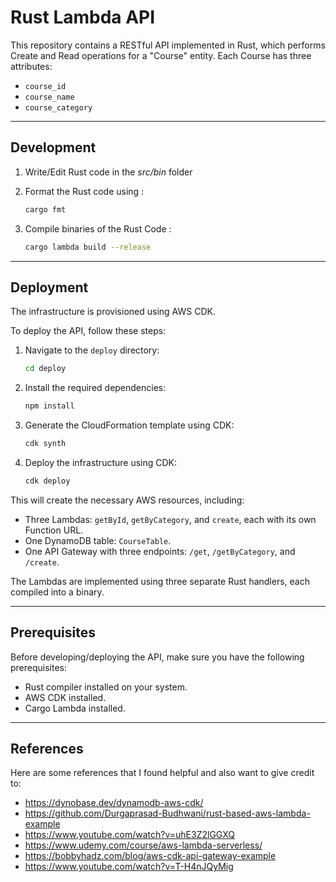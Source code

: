 # Rust Lambda API

This repository contains a RESTful API implemented in Rust, which performs Create and Read operations for a "Course" entity. Each Course has three attributes:

- `course_id`
- `course_name`
- `course_category`

---

## Development
1. Write/Edit Rust code in the *src/bin* folder

2. Format the Rust code using :
    ```bash
    cargo fmt 
    ```
3. Compile binaries of the Rust Code :
    ```bash
    cargo lambda build --release
    ```

---

## Deployment

The infrastructure is provisioned using AWS CDK.

To deploy the API, follow these steps:

1. Navigate to the `deploy` directory:
   ```bash
   cd deploy
    ```
2. Install the required dependencies:
    ```bash
   npm install
    ```
3. Generate the CloudFormation template using CDK:
    ```bash
   cdk synth
    ```
4. Deploy the infrastructure using CDK:
    ```bash
   cdk deploy
    ```
This will create the necessary AWS resources, including:

- Three Lambdas: `getById`, `getByCategory`, and `create`, each with its own Function URL.
- One DynamoDB table: `CourseTable`.
- One API Gateway with three endpoints: `/get`, `/getByCategory`, and `/create`.

The Lambdas are implemented using three separate Rust handlers, each compiled into a binary.

---

## Prerequisites


Before developing/deploying the API, make sure you have the following prerequisites:

- Rust compiler installed on your system.
- AWS CDK installed.
- Cargo Lambda installed.
---
## References

Here are some references that I found helpful and also want to give credit to:

- https://dynobase.dev/dynamodb-aws-cdk/
- https://github.com/Durgaprasad-Budhwani/rust-based-aws-lambda-example
- https://www.youtube.com/watch?v=uhE3Z2lGGXQ
- https://www.udemy.com/course/aws-lambda-serverless/
- https://bobbyhadz.com/blog/aws-cdk-api-gateway-example
- https://www.youtube.com/watch?v=T-H4nJQyMig
